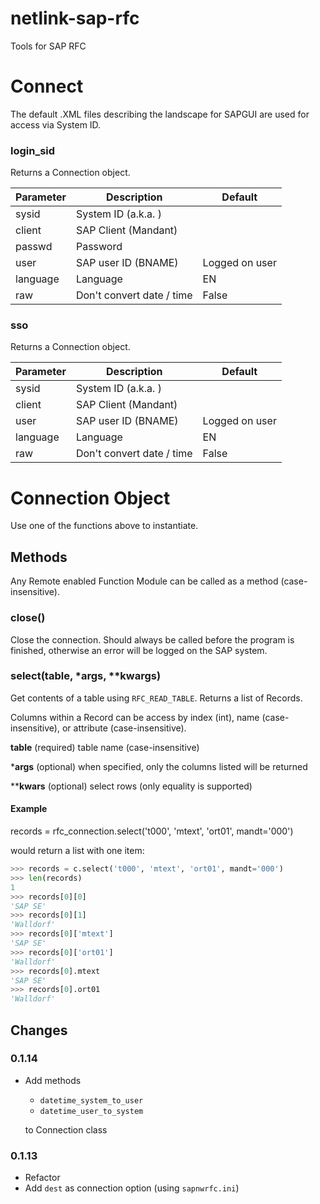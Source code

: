 # netlink-sap-rfc

Tools for SAP RFC

# Connect

The default .XML files describing the landscape for SAPGUI are used for access via System ID.

### login_sid

Returns a Connection object.

| Parameter | Description                 | Default        |
|-----------|-----------------------------|----------------|
| sysid     | System ID (a.k.a. <SID>)    |                |
| client    | SAP Client (Mandant)        |                |
| passwd    | Password                    |                |
| user      | SAP user ID (BNAME)         | Logged on user |
| language  | Language                    | EN             |
| raw       | Don't convert date / time   | False          |


### sso

Returns a Connection object.

| Parameter | Description                 | Default        |
|-----------|-----------------------------|----------------|
| sysid     | System ID (a.k.a. <SID>)    |                |
| client    | SAP Client (Mandant)        |                |
| user      | SAP user ID (BNAME)         | Logged on user |
| language  | Language                    | EN             |
| raw       | Don't convert date / time   | False          |


 # Connection Object

Use one of the functions above to instantiate.

## Methods

Any Remote enabled Function Module can be called as a method (case-insensitive).

### close()

Close the connection. Should always be called before the program is finished, otherwise an error will be logged on the SAP system.

### select(table, *args, **kwargs)

Get contents of a table using `RFC_READ_TABLE`. Returns a list of Records.

Columns within a Record can be access by index (int), name (case-insensitive), or attribute (case-insensitive).

**table** (required) table name (case-insensitive)

***args** (optional) when specified, only the columns listed will be returned

****kwars** (optional) select rows (only equality is supported)

#### Example

records = rfc_connection.select('t000', 'mtext', 'ort01', mandt='000')

would return a list with one item:

```python
>>> records = c.select('t000', 'mtext', 'ort01', mandt='000')
>>> len(records)
1
>>> records[0][0]
'SAP SE'
>>> records[0][1]
'Walldorf'
>>> records[0]['mtext']
'SAP SE'
>>> records[0]['ort01']
'Walldorf'
>>> records[0].mtext
'SAP SE'
>>> records[0].ort01
'Walldorf'
```

## Changes

### 0.1.14

- Add methods 
  - `datetime_system_to_user`
  - `datetime_user_to_system`

  to Connection class 

### 0.1.13

- Refactor
- Add `dest` as connection option (using `sapnwrfc.ini`)

